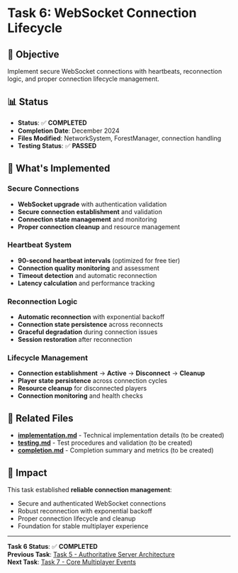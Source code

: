 # Task 6: WebSocket Connection Lifecycle

## 🎯 **Objective**
Implement secure WebSocket connections with heartbeats, reconnection logic, and proper connection lifecycle management.

## 📊 **Status**
- **Status**: ✅ **COMPLETED**
- **Completion Date**: December 2024
- **Files Modified**: NetworkSystem, ForestManager, connection handling
- **Testing Status**: ✅ **PASSED**

## 🔧 **What's Implemented**

### **Secure Connections**
- **WebSocket upgrade** with authentication validation
- **Secure connection establishment** and validation
- **Connection state management** and monitoring
- **Proper connection cleanup** and resource management

### **Heartbeat System**
- **90-second heartbeat intervals** (optimized for free tier)
- **Connection quality monitoring** and assessment
- **Timeout detection** and automatic reconnection
- **Latency calculation** and performance tracking

### **Reconnection Logic**
- **Automatic reconnection** with exponential backoff
- **Connection state persistence** across reconnects
- **Graceful degradation** during connection issues
- **Session restoration** after reconnection

### **Lifecycle Management**
- **Connection establishment** → **Active** → **Disconnect** → **Cleanup**
- **Player state persistence** across connection cycles
- **Resource cleanup** for disconnected players
- **Connection monitoring** and health checks

## 📁 **Related Files**

- **[implementation.md](implementation.md)** - Technical implementation details (to be created)
- **[testing.md](testing.md)** - Test procedures and validation (to be created)
- **[completion.md](completion.md)** - Completion summary and metrics (to be created)

## 🚀 **Impact**

This task established **reliable connection management**:
- Secure and authenticated WebSocket connections
- Robust reconnection with exponential backoff
- Proper connection lifecycle and cleanup
- Foundation for stable multiplayer experience

---

**Task 6 Status**: ✅ **COMPLETED**  
**Previous Task**: [Task 5 - Authoritative Server Architecture](../05-authoritative-server/README.md)  
**Next Task**: [Task 7 - Core Multiplayer Events](../07-core-events/README.md) 